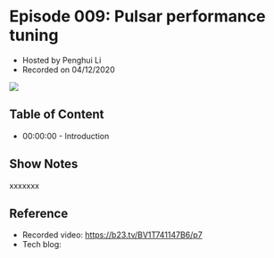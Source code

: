 # Episode 009:  Pulsar performance tuning

- Hosted by Penghui Li
- Recorded on 04/12/2020

![](/image/009.png)

## Table of Content

- 00:00:00 - Introduction


## Show Notes

xxxxxxx

## Reference 

- Recorded video: https://b23.tv/BV1T741147B6/p7
- Tech blog: 
